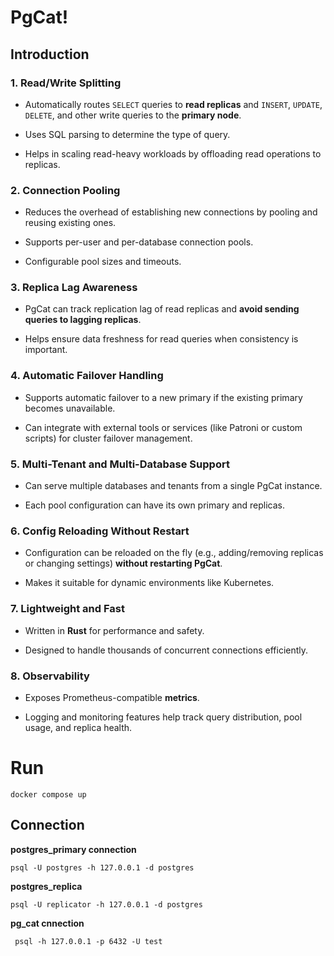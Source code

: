 # PgCat!

## Introduction

### 1. **Read/Write Splitting**

-   Automatically routes `SELECT` queries to **read replicas** and `INSERT`, `UPDATE`, `DELETE`, and other write queries to the **primary node**.
    
-   Uses SQL parsing to determine the type of query.
    
-   Helps in scaling read-heavy workloads by offloading read operations to replicas.
    

### 2. **Connection Pooling**

-   Reduces the overhead of establishing new connections by pooling and reusing existing ones.
    
-   Supports per-user and per-database connection pools.
    
-   Configurable pool sizes and timeouts.
    

### 3. **Replica Lag Awareness**

-   PgCat can track replication lag of read replicas and **avoid sending queries to lagging replicas**.
    
-   Helps ensure data freshness for read queries when consistency is important.
    

### 4. **Automatic Failover Handling**

-   Supports automatic failover to a new primary if the existing primary becomes unavailable.
    
-   Can integrate with external tools or services (like Patroni or custom scripts) for cluster failover management.
    

### 5. **Multi-Tenant and Multi-Database Support**

-   Can serve multiple databases and tenants from a single PgCat instance.
    
-   Each pool configuration can have its own primary and replicas.
    

### 6. **Config Reloading Without Restart**

-   Configuration can be reloaded on the fly (e.g., adding/removing replicas or changing settings) **without restarting PgCat**.
    
-   Makes it suitable for dynamic environments like Kubernetes.
    

### 7. **Lightweight and Fast**

-   Written in **Rust** for performance and safety.
    
-   Designed to handle thousands of concurrent connections efficiently.
    

### 8. **Observability**

-   Exposes Prometheus-compatible **metrics**.
    
-   Logging and monitoring features help track query distribution, pool usage, and replica health.

# Run
```
docker compose up
```

## Connection
**postgres_primary connection**

``
psql -U postgres -h 127.0.0.1 -d postgres
``

**postgres_replica**

```
psql -U replicator -h 127.0.0.1 -d postgres
```


**pg_cat cnnection**

```
 psql -h 127.0.0.1 -p 6432 -U test
```
